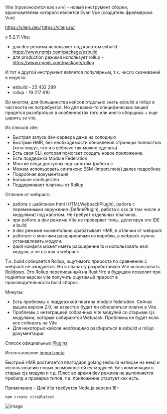 Vite (произносится как `вите`) - новый инструмент сборки, вдохновителем которого является Evan Vue (создатель фреймврока Vue)

https://vitejs.dev/
https://vitejs.ru/

v 5.2.11 Vite:

- для dev режима использует под капотом esbuild - https://www.npmjs.com/package/esbuild
- для production режима использует rollup - https://www.npmjs.com/package/rollup

И тот и другой инструмент является популярным, т.к. число скачиваний в неделю

- esbuild - 25 432 289
- rollup - 19 217 610

Во многом, для большинства кейсов отдельно знать esbuild и rollup в частности не потребуется. Но для каких-то специфических вещей придется разобраться в особенностях того или иного сборщика + еще шарить за vite.

Из плюсов vite:

- Быстрая запуск dev-сервера даже на холодную 
- Быстрый HMR, без необходимости обновления страницы полностью (хотя пишут, что и в вебпаке так можно сделать)
- Есть своя CLI, которая помогает создать новое приложение.
- Есть поддержка Module Federation
- Многие вещи доступны под капотом (работа с 
- Можем использовать синтаксис ESM (import.meta) далее подробнее
- Подробная документация
- Большое сообщество
- Поддерживает плагины от Rollup

Отличия от webpack:
- работа с шаблоном html (HTMLWebpackPlugin), работа с переменными окружения (DefinePlugin), работа с css (в том числе и модулями) под капотом. Не требует отдельных плагинов.
- при работе в dev режиме Vite не проверяет типы, делегируя это IDE и build
- в dev режиме моментально срабатывает HMR, в отличии от webpack
- работает с многими расширениями из коробки, в webpack нужно устанавливать модули.
- файл конфига может иметь расширение ts и использовать esm модули, а не cjs как в webpack

Т.к. build собирается Rollup, ощутимого прироста по сравнению с webpack не ожидается. Но в планах у разработчиков Vite использовать [Rolldown](https://rolldown.rs/about "https://rolldown.rs/about"). Это Rollup переписанный на Rust.Что в будущем позволит при поднятии версии vite получить ощутимый прирост в производительности build сборок.


Минусы: 
- Есть проблемы с поддержкой плагина module federation. Сейчас вышла версия 2.0, не известно будет ли обновляться плагин в Vite.
- Проблемы с интеграцией собранных Vite модулей со старыми cjs модулями, которые собираются Webpack. Проблемы не будет если все собирать на Vite
- Для некоторых кейсов необходимо разбираться в esbuild и rollup документации.

Список официальных [Plugins](https://vitejs.dev/plugins/ "https://vitejs.dev/plugins/")

Использование [import.meta](https://developer.mozilla.org/en-US/docs/Web/JavaScript/Reference/Operators/import.meta "https://developer.mozilla.org/en-US/docs/Web/JavaScript/Reference/Operators/import.meta")




Быстрый HMR достигается благодаря golang (esbuild написан на нем) и использованию новых возможностей es-модулей. Без компиляции в старые cjs модули и т.д.
Плюс во время dev режима не выполняется пребилд и проверка типов, т.е. приложение стартует как есть.
  
Примечание - Для Vite требуется Node.js версии 18+



`npm create vite@latest`

![image](https://github.com/expMax-web/312/assets/84277100/33c73c66-5d45-49f2-aadc-a29a27bd6812)


